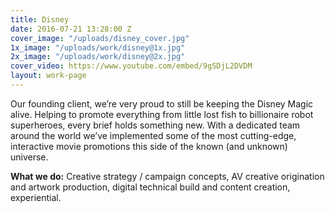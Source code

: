 ```yaml
---
title: Disney
date: 2016-07-21 13:28:00 Z
cover_image: "/uploads/disney_cover.jpg"
1x_image: "/uploads/work/disney@1x.jpg"
2x_image: "/uploads/work/disney@2x.jpg"
cover_video: https://www.youtube.com/embed/9gSDjL2DVDM
layout: work-page
---
```


Our founding client, we’re very proud to still be keeping the Disney Magic alive. Helping to promote everything from little lost fish to billionaire robot superheroes, every brief holds something new. With a dedicated team around the world we’ve implemented some of the most cutting-edge, interactive movie promotions this side of the known (and unknown) universe.

**What we do:** Creative strategy / campaign concepts, AV creative
origination and artwork production, digital technical build and content creation, experiential.
